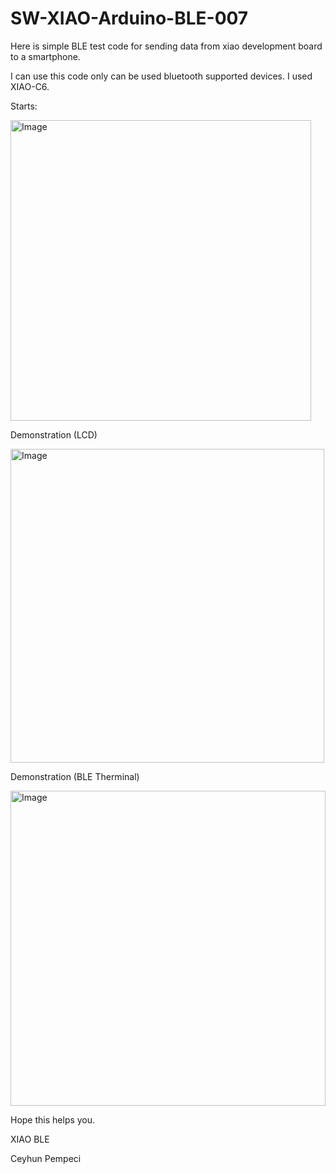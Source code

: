# SW-XIAO-Arduino-BLE-007

Here is simple BLE test code for sending data from xiao development board to a smartphone. 

I can use this code only can be used bluetooth supported devices. I used XIAO-C6.

Starts:

<img width="481" alt="Image" src="https://github.com/user-attachments/assets/182ed411-7740-4946-a3fc-1f9a87d7f50e" />


Demonstration (LCD)

<img width="502" alt="Image" src="https://github.com/user-attachments/assets/034ed5ae-d916-4b7f-b090-c77f5d4534b0" />


Demonstration (BLE Therminal)

<img width="504" alt="Image" src="https://github.com/user-attachments/assets/9e64e116-3f59-4702-91f2-e29358af37d6" />

Hope this helps you.

XIAO BLE

Ceyhun Pempeci
